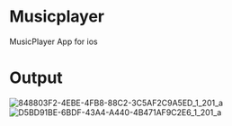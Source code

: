 # Musicplayer
MusicPlayer App for ios

# Output 
![848803F2-4EBE-4FB8-88C2-3C5AF2C9A5ED_1_201_a](https://github.com/user-attachments/assets/94d82766-a8bf-4c9f-b681-d9990623e7cf) 
![D5BD91BE-6BDF-43A4-A440-4B471AF9C2E6_1_201_a](https://github.com/user-attachments/assets/7dc922e8-9dd1-4e20-9677-e86efe14e3f6)
